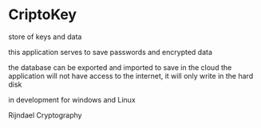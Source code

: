 # CriptoKey
store of keys and data

this application serves to save passwords and encrypted data

the database can be exported and imported to save in the cloud
the application will not have access to the internet, it will only write in the hard disk

in development for windows and Linux

Rijndael Cryptography
